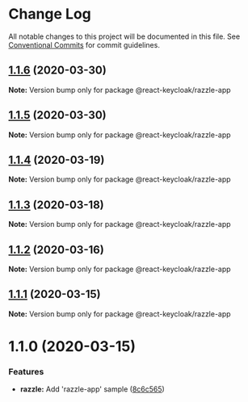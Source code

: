 # Change Log

All notable changes to this project will be documented in this file.
See [Conventional Commits](https://conventionalcommits.org) for commit guidelines.

## [1.1.6](https://github.com/panz3r/react-keycloak/compare/@react-keycloak/razzle-app@1.1.5...@react-keycloak/razzle-app@1.1.6) (2020-03-30)

**Note:** Version bump only for package @react-keycloak/razzle-app





## [1.1.5](https://github.com/panz3r/react-keycloak/compare/@react-keycloak/razzle-app@1.1.4...@react-keycloak/razzle-app@1.1.5) (2020-03-30)

**Note:** Version bump only for package @react-keycloak/razzle-app





## [1.1.4](https://github.com/panz3r/react-keycloak/compare/@react-keycloak/razzle-app@1.1.3...@react-keycloak/razzle-app@1.1.4) (2020-03-19)

**Note:** Version bump only for package @react-keycloak/razzle-app





## [1.1.3](https://github.com/panz3r/react-keycloak/compare/@react-keycloak/razzle-app@1.1.2...@react-keycloak/razzle-app@1.1.3) (2020-03-18)

**Note:** Version bump only for package @react-keycloak/razzle-app





## [1.1.2](https://github.com/panz3r/react-keycloak/compare/@react-keycloak/razzle-app@1.1.1...@react-keycloak/razzle-app@1.1.2) (2020-03-16)

**Note:** Version bump only for package @react-keycloak/razzle-app





## [1.1.1](https://github.com/panz3r/react-keycloak/compare/@react-keycloak/razzle-app@1.1.0...@react-keycloak/razzle-app@1.1.1) (2020-03-15)

**Note:** Version bump only for package @react-keycloak/razzle-app





# 1.1.0 (2020-03-15)


### Features

* **razzle:** Add 'razzle-app' sample ([8c6c565](https://github.com/panz3r/react-keycloak/commit/8c6c5654889c30d1e63efa05c7125a22e1297763))
